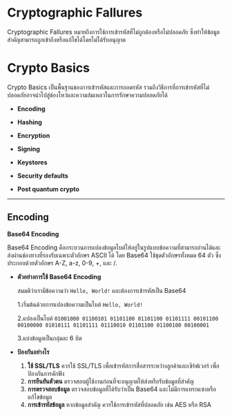 # Cryptographic Fallures

Cryptographic Fallures หมายถึงการใช้การเข้ารหัสที่ไม่ถูกต้องหรือไม่ปลอดภัย ซึ่งทำให้ข้อมูลสำคัญสามารถถูกเข้าถึงหรือแก้ไขได้โดยไม่ได้รับอนุญาต

# Crypto Basics

Crypto Basics เป็นพื้นฐานของการเข้ารหัสและการถอดรหัส รวมถึงวิธีการที่การเข้ารหัสที่ไม่ปลอดภัยอาจนำไปสู่ช่องโหว่และความล้มเหลวในการรักษาความปลอดภัยได้

  - **Encoding**

  - **Hashing**

  - **Encryption**

  - **Signing**
    
  - **Keystores**

  - **Security defaults**

  - **Post quantum crypto**

___

## Encoding

**Base64 Encoding**

Base64 Encoding คือกระบวนการแปลงข้อมูลไบต์ให้อยู่ในรูปแบบข้อความที่สามารถอ่านได้และส่งผ่านช่องทางที่รองรับเฉพาะตัวอักษร ASCII ได้ โดย Base64 ใช้ชุดตัวอักษรทั้งหมด 64 ตัว ซึ่งประกอบด้วยตัวอักษร A-Z, a-z, 0-9, +, และ /.

  - **ตัวอย่างการใช้ Base64 Encoding**
    
    สมมติว่าเรามีข้อความว่า `Hello, World!` และต้องการเข้ารหัสเป็น Base64

      1.เริ่มต้นด้วยการแปลงข้อความเป็นไบต์
           ```
           Hello, World!
           ```

      2.แปลงเป็นไบต์ `01001000 01100101 01101100 01101100 01101111 00101100 00100000 01010111 01101111 01110010 01101100 01100100 00100001`

      3.แบ่งข้อมูลเป็นกลุ่มละ 6 บิต

        
  - **ป้องกันอย่างไร**
    1. **ใช้ SSL/TLS** ควรใช้ SSL/TLS เพื่อเข้ารหัสการสื่อสารระหว่างลูกค้าและเซิร์ฟเวอร์ เพื่อป้องกันการดักฟัง
    2. **การยืนยันตัวตน** ตรวจสอบผู้ใช้งานก่อนที่จะอนุญาตให้ส่งหรือรับข้อมูลที่สำคัญ
    3. **การตรวจสอบข้อมูล** ตรวจสอบข้อมูลที่ได้รับว่าเป็น Base64 และไม่มีการแทรกแซงหรือแก้ไขข้อมูล
    4. **การเข้ารหัสข้อมูล** หากข้อมูลสำคัญ ควรใช้การเข้ารหัสที่ปลอดภัย เช่น AES หรือ RSA


